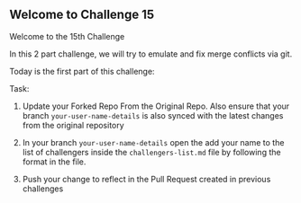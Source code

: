 ## Welcome to Challenge 15

Welcome to the 15th Challenge 

In this 2 part challenge, we will try to emulate and fix merge conflicts via git. 

Today is the first part of this challenge: 

Task: 
1. Update your Forked Repo From the Original Repo. Also ensure that your branch ``your-user-name-details`` is also synced with the latest changes from the original repository

2. In your branch ``your-user-name-details`` open the add your name to the list of challengers inside the ``challengers-list.md`` file by following the format in the file. 

3. Push your change to reflect in the Pull Request created in previous challenges

